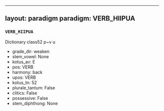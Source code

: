
---
layout: paradigm
paradigm: VERB_HIIPUA
---
### ` VERB_HIIPUA `

Dictionary class52 p~v u
* grade_dir: weaken
* stem_vowel: None
* kotus_av: E
* pos: VERB
* harmony: back
* upos: VERB
* kotus_tn: 52
* plurale_tantum: False
* clitics: False
* possessive: False
* stem_diphthong: None
